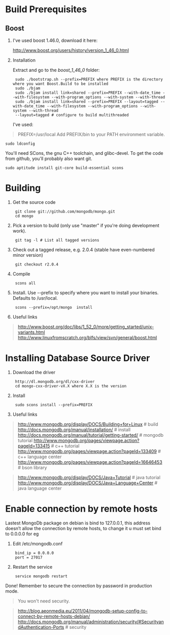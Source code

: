 # Build Prerequisites

## Boost

1. I've used boost 1.46.0, download it here:

	http://www.boost.org/users/history/version_1_46_0.html

2. Installation

	Extract and go to the *boost_1_46_0* folder:

		sudo ./bootstrap.sh --prefix=PREFIX where PREFIX is the directory where you want Boost.Build to be installed
		sudo ./bjam
		sudo ./bjam install link=shared --prefix=PREFIX --with-date_time --with-filesystem --with-program_options --with-system --with-thread
		sudo ./bjam install link=shared --prefix=PREFIX --layout=tagged --with-date_time --with-filesystem --with-program_options --with-system --with-thread
		--layout=tagged # configure to build multithreaded

	I've used:
	
> PREFIX=/usr/local
> Add PREFIX/bin to your PATH environment variable.

	sudo ldconfig

You'll need SCons, the gnu C++ toolchain, and glibc-devel. To get the code from github, you'll probably also want git.

	sudo aptitude install git-core build-essential scons

# Building

1. Get the source code

		git clone git://github.com/mongodb/mongo.git
		cd mongo

1. Pick a version to build (only use "master" if you're doing development work).

		git tag -l # List all tagged versions

1. Check out a tagged release, e.g. 2.0.4 (stable have even-numbered minor version)

		git checkout r2.0.4

1. Compile

		scons all

1. Install. Use --prefix to specify where you want to install your binaries. Defaults to /usr/local.

		scons --prefix=/opt/mongo  install
		
1. Useful links

> http://www.boost.org/doc/libs/1_52_0/more/getting_started/unix-variants.html
> http://www.linuxfromscratch.org/blfs/view/svn/general/boost.html

# Installing Database Source Driver

1. Download the driver

		http://dl.mongodb.org/dl/cxx-driver
		cd mongo-cxx-driver-vX.X where X.X is the version

1. Install

		sudo scons install --prefix=PREFIX

1. Useful links

> http://www.mongodb.org/display/DOCS/Building+for+Linux     # build
> http://docs.mongodb.org/manual/installation/               # install
> http://docs.mongodb.org/manual/tutorial/getting-started/   # mongodb tutorial
> http://www.mongodb.org/pages/viewpage.action?pageId=133415 # c++ tutorial
> http://www.mongodb.org/pages/viewpage.action?pageId=133409 # c++ language center
> http://www.mongodb.org/pages/viewpage.action?pageId=16646453 # bson library

> http://www.mongodb.org/display/DOCS/Java+Tutorial          # java tutorial
> http://www.mongodb.org/display/DOCS/Java+Language+Center   # java language center

# Enable connection by remote hosts

Lastest MongoDb package on debian is bind to 127.0.0.1, this address doesn’t allow the connection by remote hosts, to change it u must set bind to 0.0.0.0 for eg

1. Edit /etc/mongodb.conf

		bind_ip = 0.0.0.0
		port = 27017

1. Restart the service

		service mongodb restart

Done! Remember to secure the connection by password in production mode.
> You won't need security.

> http://blog.aeonmedia.eu/2011/04/mongodb-setup-config-to-connect-by-remote-hosts-debian/
> http://docs.mongodb.org/manual/administration/security/#SecurityandAuthentication-Ports # security
